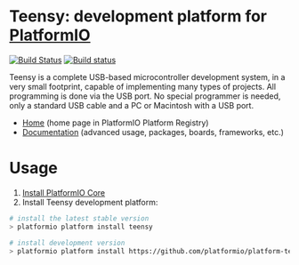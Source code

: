 # Teensy: development platform for [PlatformIO](http://platformio.org)
[![Build Status](https://travis-ci.org/platformio/platform-teensy.svg?branch=develop)](https://travis-ci.org/platformio/platform-teensy)
[![Build status](https://ci.appveyor.com/api/projects/status/vb91x3g5xujtorf9/branch/develop?svg=true)](https://ci.appveyor.com/project/ivankravets/platform-teensy/branch/develop)

Teensy is a complete USB-based microcontroller development system, in a very small footprint, capable of implementing many types of projects. All programming is done via the USB port. No special programmer is needed, only a standard USB cable and a PC or Macintosh with a USB port.

* [Home](http://platformio.org/platforms/teensy) (home page in PlatformIO Platform Registry)
* [Documentation](http://docs.platformio.org/page/platforms/teensy.html) (advanced usage, packages, boards, frameworks, etc.)

# Usage

1. [Install PlatformIO Core](http://docs.platformio.org/page/core.html)
2. Install Teensy development platform:
```bash
# install the latest stable version
> platformio platform install teensy

# install development version
> platformio platform install https://github.com/platformio/platform-teensy.git
```
